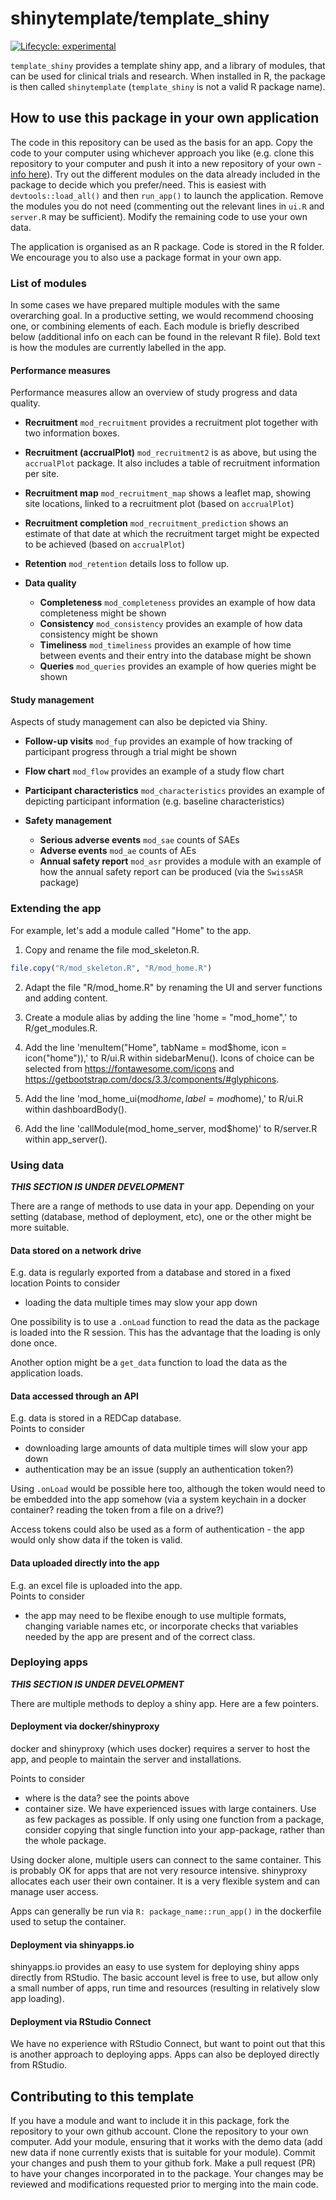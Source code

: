 
<!-- README.md is generated from README.Rmd. Please edit that file -->

# shinytemplate/template\_shiny

<!-- badges: start -->

[![Lifecycle:
experimental](https://img.shields.io/badge/lifecycle-experimental-orange.svg)](https://lifecycle.r-lib.org/articles/stages.html#experimental)

<!-- badges: end -->

`template_shiny` provides a template shiny app, and a library of
modules, that can be used for clinical trials and research. When
installed in R, the package is then called `shinytemplate`
(`template_shiny` is not a valid R package name).

## How to use this package in your own application

The code in this repository can be used as the basis for an app. Copy
the code to your computer using whichever approach you like (e.g. clone
this repository to your computer and push it into a new repository of
your own - [info
here](https://zhannina.github.io/Git-create-from-existing/)). Try out
the different modules on the data already included in the package to
decide which you prefer/need. This is easiest with
`devtools::load_all()` and then `run_app()` to launch the application.
Remove the modules you do not need (commenting out the relevant lines in
`ui.R` and `server.R` may be sufficient). Modify the remaining code to
use your own data.

The application is organised as an R package. Code is stored in the R
folder. We encourage you to also use a package format in your own app.

### List of modules

In some cases we have prepared multiple modules with the same
overarching goal. In a productive setting, we would recommend choosing
one, or combining elements of each. Each module is briefly described
below (additional info on each can be found in the relevant R file).
Bold text is how the modules are currently labelled in the app.

#### Performance measures

Performance measures allow an overview of study progress and data
quality.

-   **Recruitment** `mod_recruitment` provides a recruitment plot
    together with two information boxes.

-   **Recruitment (accrualPlot)** `mod_recruitment2` is as above, but
    using the `accrualPlot` package. It also includes a table of
    recruitment information per site.

-   **Recruitment map** `mod_recruitment_map` shows a leaflet map,
    showing site locations, linked to a recruitment plot (based on
    `accrualPlot`)

-   **Recruitment completion** `mod_recruitment_prediction` shows an
    estimate of that date at which the recruitment target might be
    expected to be achieved (based on `accrualPlot`)

-   **Retention** `mod_retention` details loss to follow up.

-   **Data quality**

    -   **Completeness** `mod_completeness` provides an example of how
        data completeness might be shown
    -   **Consistency** `mod_consistency` provides an example of how
        data consistency might be shown
    -   **Timeliness** `mod_timeliness` provides an example of how time
        between events and their entry into the database might be shown
    -   **Queries** `mod_queries` provides an example of how queries
        might be shown

#### Study management

Aspects of study management can also be depicted via Shiny.

-   **Follow-up visits** `mod_fup` provides an example of how tracking
    of participant progress through a trial might be shown

-   **Flow chart** `mod_flow` provides an example of a study flow chart

-   **Participant characteristics** `mod_characteristics` provides an
    example of depicting participant information (e.g. baseline
    characteristics)

-   **Safety management**

    -   **Serious adverse events** `mod_sae` counts of SAEs
    -   **Adverse events** `mod_ae` counts of AEs
    -   **Annual safety report** `mod_asr` provides a module with an
        example of how the annual safety report can be produced (via the
        `SwissASR` package)

### Extending the app

For example, let's add a module called "Home" to the app. 

1. Copy and rename the file mod_skeleton.R. 

```r
file.copy("R/mod_skeleton.R", "R/mod_home.R")
```

2. Adapt the file "R/mod_home.R" by renaming the UI and server functions and adding content.

3. Create a module alias by adding the line 'home = "mod_home",' to R/get_modules.R. 

4. Add the line 'menuItem("Home", tabName = mod$home, icon = icon("home")),' to R/ui.R within sidebarMenu().                                          Icons of choice can be selected from https://fontawesome.com/icons and https://getbootstrap.com/docs/3.3/components/#glyphicons.

5. Add the line 'mod_home_ui(mod$home, label = mod$home),' to R/ui.R within dashboardBody().

6. Add the line 'callModule(mod_home_server, mod$home)' to R/server.R within app_server().


### Using data

***THIS SECTION IS UNDER DEVELOPMENT***

There are a range of methods to use data in your app. Depending on your
setting (database, method of deployment, etc), one or the other might be
more suitable.

#### Data stored on a network drive

E.g. data is regularly exported from a database and stored in a fixed
location Points to consider

-   loading the data multiple times may slow your app down

One possibility is to use a `.onLoad` function to read the data as the
package is loaded into the R session. This has the advantage that the
loading is only done once.

Another option might be a `get_data` function to load the data as the
application loads.

#### Data accessed through an API

E.g. data is stored in a REDCap database.  
Points to consider

-   downloading large amounts of data multiple times will slow your app
    down
-   authentication may be an issue (supply an authentication token?)

Using `.onLoad` would be possible here too, although the token would
need to be embedded into the app somehow (via a system keychain in a
docker container? reading the token from a file on a drive?)

Access tokens could also be used as a form of authentication - the app
would only show data if the token is valid.

#### Data uploaded directly into the app

E.g. an excel file is uploaded into the app.  
Points to consider

-   the app may need to be flexibe enough to use multiple formats,
    changing variable names etc, or incorporate checks that variables
    needed by the app are present and of the correct class.

### Deploying apps

***THIS SECTION IS UNDER DEVELOPMENT***

There are multiple methods to deploy a shiny app. Here are a few
pointers.

#### Deployment via docker/shinyproxy

docker and shinyproxy (which uses docker) requires a server to host the
app, and people to maintain the server and installations.

Points to consider

-   where is the data? see the points above
-   container size. We have experienced issues with large containers.
    Use as few packages as possible. If only using one function from a
    package, consider copying that single function into your
    app-package, rather than the whole package.

Using docker alone, multiple users can connect to the same container.
This is probably OK for apps that are not very resource intensive.
shinyproxy allocates each user their own container. It is a very
flexible system and can manage user access.

Apps can generally be run via `R: package_name::run_app()` in the
dockerfile used to setup the container.

#### Deployment via shinyapps.io

shinyapps.io provides an easy to use system for deploying shiny apps
directly from RStudio. The basic account level is free to use, but allow
only a small number of apps, run time and resources (resulting in
relatively slow app loading).

#### Deployment via RStudio Connect

We have no experience with RStudio Connect, but want to point out that
this is another approach to deploying apps. Apps can also be deployed
directly from RStudio.

## Contributing to this template

If you have a module and want to include it in this package, fork the
repository to your own github account. Clone the repository to your own
computer. Add your module, ensuring that it works with the demo data
(add new data if none currently exists that is suitable for your
module). Commit your changes and push them to your github fork. Make a
pull request (PR) to have your changes incorporated in to the package.
Your changes may be reviewed and modifications requested prior to
merging into the main code.
